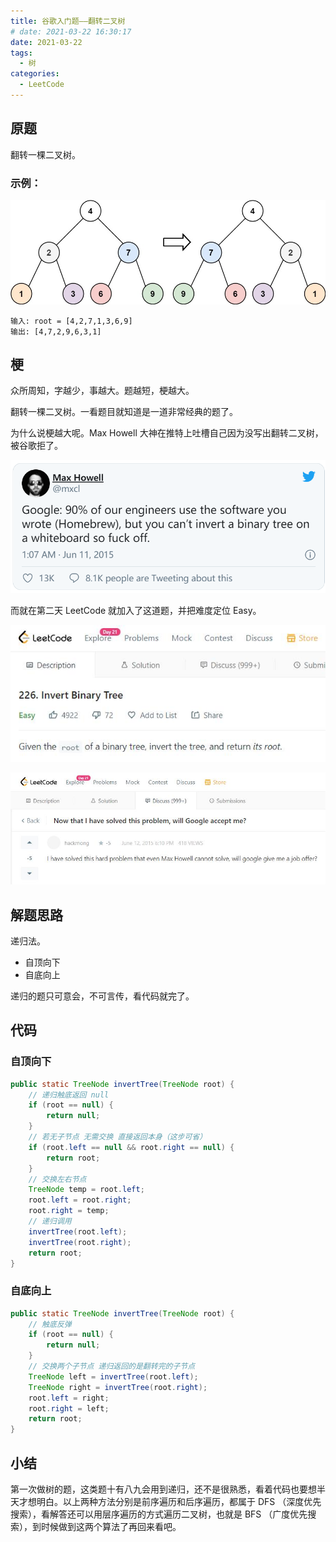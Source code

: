 ```yaml
---
title: 谷歌入门题——翻转二叉树
# date: 2021-03-22 16:30:17
date: 2021-03-22
tags:
  - 树
categories:
  - LeetCode
---
```


## 原题

翻转一棵二叉树。

### 示例：

![InvertBinaryTree](./InvertBinaryTree.assets/problem.jpg)

```
输入: root = [4,2,7,1,3,6,9]
输出: [4,7,2,9,6,3,1]
```

## 梗

众所周知，字越少，事越大。题越短，梗越大。

翻转一棵二叉树。一看题目就知道是一道非常经典的题了。

为什么说梗越大呢。Max Howell 大神在推特上吐槽自己因为没写出翻转二叉树，被谷歌拒了。

![twitter](./InvertBinaryTree.assets/twitter.png)

而就在第二天 LeetCode 就加入了这道题，并把难度定位 Easy。

![easy](./InvertBinaryTree.assets/easy.jpg)

![leetcode](./InvertBinaryTree.assets/leetcode.jpg)

## 解题思路

递归法。

- 自顶向下
- 自底向上

递归的题只可意会，不可言传，看代码就完了。

## 代码

### 自顶向下

```java
public static TreeNode invertTree(TreeNode root) {
    // 递归触底返回 null
    if (root == null) {
        return null;
    }
    // 若无子节点 无需交换 直接返回本身（这步可省）
    if (root.left == null && root.right == null) {
        return root;
    }
    // 交换左右节点
    TreeNode temp = root.left;
    root.left = root.right;
    root.right = temp;
    // 递归调用
    invertTree(root.left);
    invertTree(root.right);
    return root;
}
```

### 自底向上

```java
public static TreeNode invertTree(TreeNode root) {
    // 触底反弹
    if (root == null) {
        return null;
    }
    // 交换两个子节点 递归返回的是翻转完的子节点
    TreeNode left = invertTree(root.left);
    TreeNode right = invertTree(root.right);
    root.left = right;
    root.right = left;
    return root;
}
```

## 小结

第一次做树的题，这类题十有八九会用到递归，还不是很熟悉，看着代码也要想半天才想明白。以上两种方法分别是前序遍历和后序遍历，都属于 DFS （深度优先搜索），看解答还可以用层序遍历的方式遍历二叉树，也就是 BFS （广度优先搜索），到时候做到这两个算法了再回来看吧。
